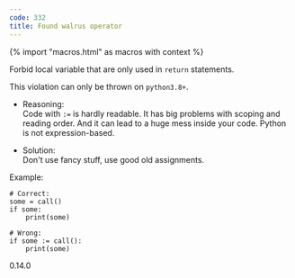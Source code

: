 ```yaml
---
code: 332
title: Found walrus operator
---
```


{% import "macros.html" as macros with context %}

Forbid local variable that are only used in `return` statements.

This violation can only be thrown on `python3.8+`.

  - Reasoning:  
    Code with `:=` is hardly readable. It has big problems with scoping
    and reading order. And it can lead to a huge mess inside your code.
    Python is not expression-based.

  - Solution:  
    Don't use fancy stuff, use good old assignments.

Example:

    # Correct:
    some = call()
    if some:
        print(some)
    
    # Wrong:
    if some := call():
        print(some)

<div class="versionadded">

0.14.0

</div>